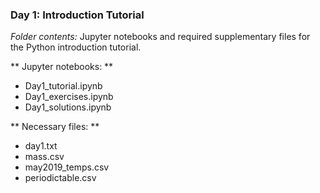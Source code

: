 ### Day 1: Introduction Tutorial

*Folder contents:* Jupyter notebooks and required supplementary files for the Python introduction tutorial.

** Jupyter notebooks: **
- Day1_tutorial.ipynb
- Day1_exercises.ipynb
- Day1_solutions.ipynb

** Necessary files: **
- day1.txt
- mass.csv
- may2019_temps.csv
- periodictable.csv
